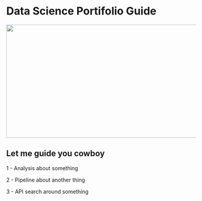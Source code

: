 # Data Science Portifolio Guide
<p align="center">
  <img width="600" height="300" align="middle" src="https://github.com/BrenoJesusFernandes/data-science-portifolio/blob/main/img/6fd7fc.jpg"> </br>
</p>

## Let me guide you cowboy

1 - Analysis about something

2 - Pipeline about another thing

3 - API search around something
